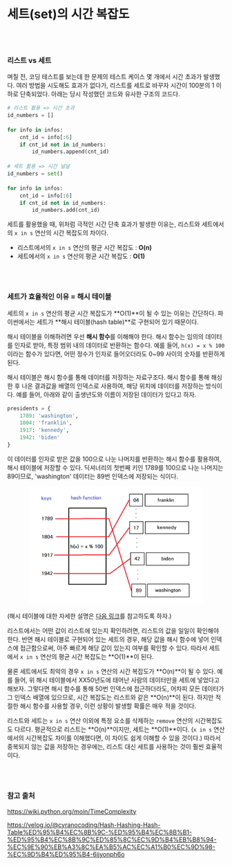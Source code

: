 # 세트(set)의 시간 복잡도

<br><br>

### 리스트 vs 세트

며칠 전, 코딩 테스트를 보는데 한 문제의 테스트 케이스 몇 개에서 시간 초과가 발생했다.  여러 방법을 시도해도 효과가 없다가, 리스트를 세트로 바꾸자 시간이 100분의 1 이하로 단축되었다. 아래는 당시 작성했던 코드와 유사한 구조의 코드다.

```python
# 리스트 활용 => 시간 초과
id_numbers = []

for info in infos:
    cnt_id = info[:6]
    if cnt_id not in id_numbers:
        id_numbers.append(cnt_id)

# 세트 활용 => 시간 널널
id_numbers = set()

for info in infos:
    cnt_id = info[:6]
    if cnt_id not in id_numbers:
        id_numbers.add(cnt_id)
```

세트를 활용했을 때, 위처럼 극적인 시간 단축 효과가 발생한 이유는, 리스트와 세트에서의 `x in s` 연산의 시간 복잡도의 차이다. 

- 리스트에서의 `x in s` 연산의 평균 시간 복잡도 : **O(n)**
- 세트에서의 `x in s` 연산의 평균 시간 복잡도 : **O(1)**

<br><br>

### 세트가 효율적인 이유 = 해시 테이블

세트의 `x in s` 연산의 평균 시간 복잡도가 **O(1)**이 될 수 있는 이유는 간단하다. 파이썬에서는 세트가 **해시 테이블(hash table)**로 구현되어 있기 때문이다. 

해시 테이블을 이해하려면 우선 **해시 함수**를 이해해야 한다. 해시 함수는 임의의 데이터를 인자로 받아, 특정 범위 내의 데이터로 반환하는 함수다. 예를 들어, `h(x) = x % 100`이라는 함수가 있다면, 어떤 정수가 인자로 들어오더라도 0~99 사이의 숫자를 반환하게 된다.

해시 테이블은 해시 함수를 통해 데이터를 저장하는 자료구조다. 해시 함수를 통해 해싱한 후 나온 결과값을 배열의 인덱스로 사용하여, 해당 위치에 데이터를 저장하는 방식이다. 예를 들어, 아래와 같이 출생년도와 이름이 저장된 데이터가 있다고 하자.

```python
presidents = {
    1789: 'washington', 
    1804: 'franklin', 
    1917: 'kennedy', 
    1942: 'biden'
}
```

이 데이터를 인자로 받은 값을 100으로 나눈 나머지를 반환하는 해시 함수를 활용하여, 해시 테이블에 저장할 수 있다. 딕셔너리의 첫번째 키인 1789를 100으로 나눈 나머지는 89이므로, 'washington' 데이터는 89번 인덱스에 저장되는 식이다.

<p align="center">
  <img src="PYTHON.assets/hash_table_example.png" width="80%" height="80%" />
</p>


(해시 테이블에 대한 자세한 설명은 [다음 링크](https://velog.io/@cyranocoding/Hash-Hashing-Hash-Table%ED%95%B4%EC%8B%9C-%ED%95%B4%EC%8B%B1-%ED%95%B4%EC%8B%9C%ED%85%8C%EC%9D%B4%EB%B8%94-%EC%9E%90%EB%A3%8C%EA%B5%AC%EC%A1%B0%EC%9D%98-%EC%9D%B4%ED%95%B4-6ijyonph6o)를 참고하도록 하자.)

리스트에서는 어떤 값이 리스트에 있는지 확인하려면, 리스트의 값을 일일이 확인해야 한다. 반면 해시 테이블로 구현되어 있는 세트의 경우, 해당 값을 해시 함수에 넣어 인덱스에 접근함으로써, 아주 빠르게 해당 값이 있는지 여부를 확인할 수 있다. 따라서 세트에서 `x in s` 연산의 평균 시간 복잡도는 **O(1)**이 된다.

물론 세트에서도 최악의 경우 `x in s` 연산의 시간 복잡도가 **O(n)**이 될 수 있다. 예를 들어, 위 해시 테이블에서 XX50년도에 태어난 사람의 데이터만을 세트에 넣었다고 해보자. 그렇다면 해시 함수를 통해 50번 인덱스에 접근하더라도, 어차피 모든 데이터가 그 인덱스 배열에 있으므로, 시간 복잡도는 리스트와 같은 **O(n)**이 된다. 하지만 적절한 해시 함수를 사용할 경우, 이런 상황이 발생할 확률은 매우 적을 것이다.

리스트와 세트는 `x in s` 연산 이외에 특정 요소를 삭제하는 `remove` 연산의 시간복잡도도 다르다. 평균적으로 리스트는 **O(n)**이지만, 세트는 **O(1)**이다. (`x in s` 연산에서의 시간복잡도 차이를 이해했다면, 이 차이도 쉽게 이해할 수 있을 것이다.) 따라서 중복되지 않는 값을 저장하는 경우에는, 리스트 대신 세트를 사용하는 것이 훨씬 효율적이다.

<br><br>

### 참고 출처

https://wiki.python.org/moin/TimeComplexity

https://velog.io/@cyranocoding/Hash-Hashing-Hash-Table%ED%95%B4%EC%8B%9C-%ED%95%B4%EC%8B%B1-%ED%95%B4%EC%8B%9C%ED%85%8C%EC%9D%B4%EB%B8%94-%EC%9E%90%EB%A3%8C%EA%B5%AC%EC%A1%B0%EC%9D%98-%EC%9D%B4%ED%95%B4-6ijyonph6o

